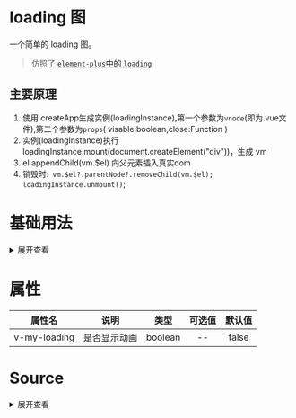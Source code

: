 #  loading 图
一个简单的 loading 图。
> 仿照了 [`element-plus`中的 `loading`](https://github.com/element-plus/element-plus/blob/125f5f46500110a67f0217df8d82c8a679eb45a9/packages/components/loading/src/service.ts#L16)   
## 主要原理

 1. 使用 <red > createApp生成实例(loadingInstance)</red>,第一个参数为`vnode`(即为.vue文件),第二个参数为`props`( visable:boolean,close:Function )
 2. 实例(loadingInstance)执行<red type="success"> loadingInstance.mount(document.createElement("div"))</red>，生成 vm
 3. <red >el.appendChild(vm.$el)</red> 向父元素插入真实dom
 4.  销毁时:` vm.$el?.parentNode?.removeChild(vm.$el); loadingInstance.unmount()`;
   >
# 基础用法
>
> 
<loading></loading>

<script setup>
  import loading from "../../../src/components/loading/index.vue" 
</script>

<details>

<summary>展开查看</summary>

```vue

<template>
  <div v-my-loading="isLoading" id="loading" style="width:100px;height:100px;background:red;position: relative;"></div>
</template>
<script lang="ts" setup>
import { ref } from 'vue';
import  {vMyLoading,loading} from "./loading"

const isLoading = ref(false);
const isLoading2 = ref(false);
// 使用服务
const serverLoading = () => {
  let instance = loading({
    visible: isLoading2.value,
    target: document.getElementById("loading")!,
  })
  setTimeout(() => {
    instance.close()
  }, 1000)
}
</script>

```
</details>


				
# 属性
|    属性名    |     说明     |  类型   | 可选值 | 默认值 |
| :----------: | :----------: | :-----: | :----: | :----: |
| v-my-loading | 是否显示动画 | boolean |   --   | false  |

# Source

<details>

<summary>展开查看</summary>

```ts
import { createApp, DirectiveBinding, ObjectDirective, ref } from "vue";
import maskComponent from "./loadingPage.vue";


export type LoadingOptionsResolved = {
  visible: boolean
  target: HTMLElement
  closed?: () => void
  /**
   *
   * @type {string} 后面加上
   */
  background?:string
  text?:string | undefined
}

export type LoadingOptions = Omit<LoadingOptionsResolved, 'closed'> 

export type LoadingBinding = boolean

type LoadingInstance = ReturnType<typeof createLoadingComponent>
const INSTANCE_KEY = Symbol('ElLoading')



interface ElementLoading extends HTMLElement {
  [INSTANCE_KEY]?: {
    instance: LoadingInstance
  }
}

function createLoadingComponent(options: LoadingOptionsResolved) {

  let afterLeaveTimer: number;
  const visible = ref(true);

  // 生成实例，同时传参
  const loadingInstance = createApp(maskComponent, {
    visible: visible.value,
    handleAfterLeave: close
  });

  const vm = loadingInstance.mount(document.createElement('div'));

  // 销毁实例
  function destroySelf() {
    vm.$el?.parentNode?.removeChild(vm.$el);
    loadingInstance.unmount()
  }

  function close() {
    clearTimeout(afterLeaveTimer)
    afterLeaveTimer = window.setTimeout(destroySelf, 400)
    options.closed?.()
  }

  return {
    visible,
    close,
    vm,
    get $el(): HTMLElement {
      return vm.$el
    },
  }
}

export function loading(options: LoadingOptions): LoadingInstance {
  const instance = createLoadingComponent({
    ...options,
    closed: () => { 
      options.close()
    },
  });
  options.target.appendChild(instance.$el);

  return instance
}


function createInstance(el: ElementLoading, binding: DirectiveBinding<LoadingBinding>) {
  const options: LoadingOptions = {
    visible: binding.value,
    target: el
  }
  el[INSTANCE_KEY] = {
    instance: loading(options),
  }
}


export const vMyLoading: ObjectDirective<ElementLoading, LoadingBinding> = {
  mounted(el, binding) {
    if (binding.value) {
      createInstance(el, binding)
    }
  },
  updated(el, binding) {
    const instance = el[INSTANCE_KEY];
    // 如果有值，并且是 false 
    if (binding.value) {
      createInstance(el, binding)
    } else {
      instance?.instance.close()
    }
  }
}
```
</details>






